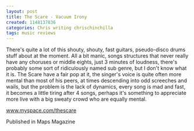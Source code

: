 ```yaml
---
layout: post
title: The Scare - Vacuum Irony
created: 1148137836
categories: Chris writing chrischinchilla
tags: music reviews
---
```


There's quite a lot of this shouty, shouty, fast guitars, pseudo-disco drums stuff about at the moment. All a bit manic, songs structures that never really have any choruses or middle eights, just 3 minutes of loudness, there's probably some sort of ridiculously named sub genre, but I don't know what it is. The Scare have a fair pop at it, the singer's voice is quite often more mental than most of his peers, at times descending into odd screeches and wails, but the problem is the lack of dynamics, every song is mad and fast, it becomes a little tiring after 4 songs, perhaps it's something to appreciate more live with a big sweaty crowd who are equally mental.

<a href='https://www.myspace.com/thescare' target='_blank'>www.myspace.com/thescare</a>

Published in Maps Magazine
